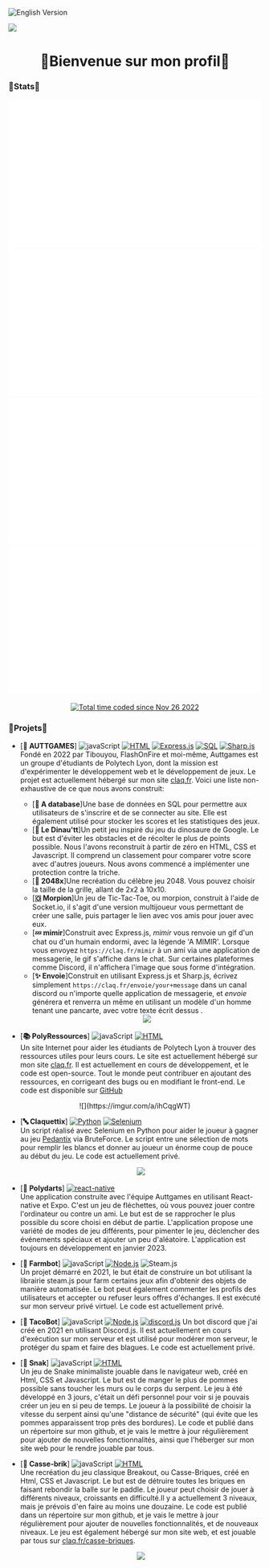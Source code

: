 ![English Version](https://github.com/Claquettes/Claquettes)

![](https://user-images.githubusercontent.com/114826837/204274294-4347eb2f-cb25-429c-9e90-8289991cc5bf.png)
<h1 align="center">🌸Bienvenue sur mon profil🌸</h1>

### 🌺Stats🌺
<div align="center">

<a href="https://github.com/Claquettes/Stats#gh-dark-mode-only">
<img src="https://github.com/Claquettes/Stats/blob/master/generated/overview.svg#gh-dark-mode-only" />
<img src="https://github.com/Claquettes/Stats/blob/master/generated/languages.svg#gh-dark-mode-only" />
</a>
<a href="https://github.com/Claquettes/Stats#gh-light-mode-only">
<img src="https://github.com/Claquettes/Stats/blob/master/generated/overview.svg#gh-dark-mode-only#gh-light-mode-only" />
<img src="https://github.com/Claquettes/Stats/blob/master/generated/languages.svg#gh-dark-mode-only#gh-light-mode-only" />
</a>

</div>
<p align="center">
    <a href="https://wakatime.com/@85363e99-4bd6-4f5d-928a-967ecbb24610"><img src="https://wakatime.com/badge/user/85363e99-4bd6-4f5d-928a-967ecbb24610.svg" alt="Total time coded since Nov 26 2022" /></a>
</p>

### 🌺Projets🌺
- [**🌮 AUTTGAMES**] ![javaScript][javascript] [![HTML][HTML5]][HTML-url]   [![Express.js][express]][express-url]    [![SQL][SQL]][SQL-url]   [![Sharp.js][Sharp.js]][Sharp-url]   
  Fondé en 2022 par Tibouyou, FlashOnFire et moi-même, Auttgames est un groupe d'étudiants de Polytech Lyon, dont la mission est d'expérimenter le développement web et le développement de jeux. Le projet est actuellement hébergé sur mon site [claq.fr](https://claq.fr). Voici une liste non-exhaustive de ce que nous avons construit: 
  - [**💽 A database**]Une base de données en SQL pour permettre aux utilisateurs de s'inscrire et de se connecter au site. Elle est également utilisé pour stocker les scores et les statistiques des jeux.
  - [**🦖 Le Dinau'tt**]Un petit jeu inspiré du jeu du dinosaure de Google. Le but est d'éviter les obstacles et de récolter le plus de points possible. Nous l'avons reconstruit à partir de zéro en HTML, CSS et Javascript. Il comprend un classement pour comparer votre score avec d'autres joueurs. Nous avons commencé a implémenter une protection contre la triche. 
  - [**🧮 2048x**]Une recréation du célèbre jeu 2048. Vous pouvez choisir la taille de la grille, allant de 2x2 à 10x10.
  - [**🇴 Morpion**]Un jeu de Tic-Tac-Toe, ou morpion, construit à l'aide de Socket.io, il s'agit d'une version multijoueur vous permettant de créer une salle, puis partager le lien avec vos amis pour jouer avec eux.
  - [**💤 mimir**]Construit avec Express.js, *mimir* vous renvoie un gif d'un chat ou d'un humain endormi, avec la légende 'A MIMIR'. Lorsque vous envoyez `https://claq.fr/mimir` à un ami via une application de messagerie, le gif s'affiche dans le chat. Sur certaines plateformes comme Discord, il n'affichera l'image que sous forme d'intégration.
  - [**✨ Envoie**]Construit en utilisant Express.js et Sharp.js, écrivez simplement `https://claq.fr/envoie/your+message` dans un canal discord ou n'importe quelle application de messagerie, et *envoie* générera et renverra un même en utilisant un modèle d'un homme tenant une pancarte, avec votre texte écrit dessus
.  <div align="center"> ![](https://media.giphy.com/media/tEN32Ko5PGfdkYhtif/giphy.gif)</div>

- [**📚 PolyRessources**] ![javaScript][javascript] [![HTML][HTML5]][HTML-url]              
 Un site Internet pour aider les étudiants de Polytech Lyon à trouver des ressources utiles pour leurs cours. Le site est actuellement hébergé sur mon site [claq.fr](https://claq.fr/polyressources). Il est actuellement en cours de développement, et le code est open-source. Tout le monde peut contribuer en ajoutant des ressources, en corrigeant des bugs ou en modifiant le front-end. Le code est disponible sur [GitHub](https://github.com/Claquettes/PolyRessources)
 <div align="center"> ![](https://imgur.com/a/ihCqgWT)</div>

- [**🔤 Claquettix**] [![Python][Python]][Python-url]   [![Selenium][Selenium]][Selenium-url]   
 Un script réalisé avec Selenium en Python pour aider le joueur à gagner au jeu [Pedantix](https://cemantix.certitudes.org/pedantix) via BruteForce. Le script entre une sélection de mots pour remplir les blancs et donner au joueur un énorme coup de pouce au début du jeu. Le code est actuellement privé.   <div align="center"> ![](https://media.giphy.com/media/8mjdhnujKhJRdK5BwM/giphy.gif)</div>

- [**🎯 Polydarts**]   [![react-native][react-native]][react-native-url]   
  Une application construite avec l'équipe Auttgames en utilisant React-native et Expo. C'est un jeu de fléchettes, où vous pouvez jouer contre l'ordinateur ou contre un ami. Le but est de se rapprocher le plus possible du score choisi en début de partie. L'application propose une variété de modes de jeu différents, pour pimenter le jeu, déclencher des événements spéciaux et ajouter un peu d'aléatoire. L'application est toujours en développement en janvier 2023.

- [**🤖 Farmbot**]   ![javaScript][javascript]   [![Node.js][Node.js]][Node-url]   ![Steam.js][steam.js]   
  Un projet démarré en 2021, le but était de construire un bot utilisant la librairie steam.js pour farm certains jeux afin d'obtenir des objets de manière automatisée. Le bot peut également commenter les profils des utilisateurs et accepter ou refuser leurs offres d'échanges. Il est exécuté sur mon serveur privé virtuel. Le code est actuellement privé.

- [**💬 TacoBot**]   ![javaScript][javascript]   [![Node.js][Node.js]][Node-url]   [![discord.js][discord.js]][discord.js-url]
  Un bot discord que j'ai créé en 2021 en utilisant Discord.js. Il est actuellement en cours d'exécution sur mon serveur et est utilisé pour modérer mon serveur, le protéger du spam et faire des blagues. Le code est actuellement privé.

- [**🐍 Snak**]   ![javaScript][javascript] [![HTML][HTML5]][HTML-url]   
 Un jeu de Snake minimaliste jouable dans le navigateur web, créé en Html, CSS et Javascript. Le but est de manger le plus de pommes possible sans toucher les murs ou le corps du serpent. Le jeu à été développé en 3 jours,  c'était un défi personnel pour voir si je pouvais créer un jeu en si peu de temps. Le joueur à la possibilité de choisir la vitesse du serpent ainsi qu'une "distance de sécurité" (qui évite que les pommes apparaissent trop près des bordures). Le code et publié dans un répertoire sur mon github, et je vais le mettre à jour régulièrement pour ajouter de nouvelles fonctionnalités, ainsi que l'héberger sur mon site web pour le rendre jouable par tous. 

- [**🏏 Casse-brik**]   ![javaScript][javascript] [![HTML][HTML5]][HTML-url]   
Une recréation du jeu classique Breakout, ou Casse-Briques, créé en Html, CSS et Javascript. Le but est de détruire toutes les briques en faisant rebondir la balle sur le paddle. Le joueur peut choisir de jouer à différents niveaux, croissants en difficulté.Il y a actuellement  3 niveaux, mais je prévois d'en faire au moins une douzaine. Le code est publié dans un répertoire sur mon github, et je vais le mettre à jour régulièrement pour ajouter de nouvelles fonctionnalités, et de nouveaux niveaux. Le jeu est également hébergé sur mon site web, et est jouable par tous sur [claq.fr/casse-briques](https://claq.fr/casse-briques).    <div align="center"> ![](https://media.giphy.com/media/lbmgZRIYHm5sEyZvqE/giphy.gif)</div>


<!-- Les badges >

* ![javaScript][javascript]
* [![Express.js][express]][express-url]
* [![Node.js][Node.js]][Node-url]
* [![HTML][HTML5]][HTML-url]
* [![CSS][CSS3]][CSS-url]
* [![Sharp.js][Sharp.js]][Sharp-url]
* [![Socket.io][Socket.io]][Socket-url]
* [![Selenium][Selenium]][Selenium-url]
* [![Python][Python]][Python-url]
* [![C++][C++]][C++-url]
* [![SQL][SQL]][SQL-url]
* [![Socket.io][Socket.io]][Socket-url]
* [![react-native][react-native]][react-native-url]
* [![discord.js][discord.js]][discord.js-url]
* ![steam.js][steam.js]
  
<!-- Les liens --> 
[javascript]: https://img.shields.io/badge/JavaScript-F7DF1E?&logo=javascript&logoColor=black
[javascript-url]: https://developer.mozilla.org/fr/docs/Web/JavaScript

[express]: https://img.shields.io/badge/Express.js-404D59?
[express-url]: https://expressjs.com/fr/

[Node.js]: https://img.shields.io/badge/Node.js-43853D?&logo=node.js&logoColor=white
[Node-url]: https://nodejs.org/en/

[HTML5]: https://img.shields.io/badge/HTML5-E34F26?&logo=html5&logoColor=white
[HTML-url]: https://developer.mozilla.org/fr/docs/Web/HTML

[CSS3]: https://img.shields.io/badge/CSS3-1572B6?&logo=css3&logoColor=white
[CSS-url]: https://developer.mozilla.org/fr/docs/Web/CSS

[Sharp.js]: https://img.shields.io/badge/Sharp.js-000000?&logo=sharp.js&logoColor=white
[Sharp-url]: https://sharpjs.com/

[Socket.io]: https://img.shields.io/badge/Socket.io-010101?&logo=socket.io&logoColor=white
[Socket-url]: https://socket.io/

[Selenium]: https://img.shields.io/badge/Selenium-43B02A?&logo=selenium&logoColor=white
[Selenium-url]: https://www.selenium.dev/

[Python]: https://img.shields.io/badge/Python-14354C?&logo=python&logoColor=white
[Python-url]: https://www.python.org/

[SQL]: https://img.shields.io/badge/SQL-025E8C?&logo=sql&logoColor=white
[SQL-url]: https://www.w3schools.com/sql/

[react-native]: https://img.shields.io/badge/React_Native-20232A?&logo=react&logoColor=61DAFB
[react-native-url]: https://reactnative.dev/

[discord.js]: https://img.shields.io/badge/Discord.js-7289DA?style=for-the-badge&logo=discord&logoColor=white
[discord.js-url]: https://discord.js.org/#/

[steam.js]: https://img.shields.io/badge/Steam.js-000000?style=for-the-badge&logo=steam&logoColor=white

